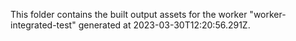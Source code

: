 This folder contains the built output assets for the worker "worker-integrated-test" generated at 2023-03-30T12:20:56.291Z.